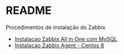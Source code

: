 # README

Procedimentos de instalação do Zabbix

- [Instalacao Zabbix All in One com MySQL](procedimentos/instalacao_all_in_one_centos8_zbxmysql.md)
- [Instalacao Zabbix Agent - Centos 8](procedimentos;/instalacao_zabbixagent_centos8.md)